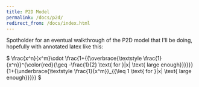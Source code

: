 ```yaml
---
title: P2D Model
permalink: /docs/p2d/
redirect_from: /docs/index.html
---
```


Spotholder for an eventual walkthrough of the P2D model that I'll be doing, hopefully with annotated latex like this:

$
\frac{x^n}{x^m}\cdot  \frac{1+{{\overbrace{\textstyle \frac{1}{x^n}}^{\color{red}{\geq -\frac{1}{2} \text{ for }|x| \text{ large enough}}}}}}
                         {1+{\underbrace{\textstyle \frac{1}{x^m}}_{{\leq 1 \text{ for }|x| \text{ large enough}}}}}
$